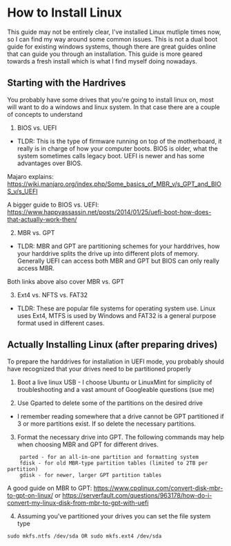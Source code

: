 # How to Install Linux 

This guide may not be entirely clear, I've installed Linux mutliple times now, so I can find my way around some common issues. This is not a dual boot guide for existing windows systems, though there are great guides online that can guide you through an installation. This guide is more geared towards a fresh install which is what I find myself doing nowadays. 

## Starting with the Hardrives 

You probably have some drives that you're going to install linux on, most will want to do a windows and linux system. In that case there are a couple of concepts to understand 

1) BIOS vs. UEFI 

- TLDR: This is the type of firmware running on top of the motherboard, it really is in charge of how your computer boots. BIOS is older, what the system sometimes calls legacy boot. UEFI is newer and has some advantages over BIOS.

Majaro explains: https://wiki.manjaro.org/index.php/Some_basics_of_MBR_v/s_GPT_and_BIOS_v/s_UEFI

A bigger guide to BIOS vs. UEFI: https://www.happyassassin.net/posts/2014/01/25/uefi-boot-how-does-that-actually-work-then/

2) MBR vs. GPT 

- TLDR: MBR and GPT are partitioning schemes for your harddrives, how your harddrive splits the drive up into different plots of memory. Generally UEFI can access both MBR and GPT but BIOS can only really access MBR.  

Both links above also cover MBR vs. GPT

3) Ext4 vs. NFTS vs. FAT32

- TLDR: These are popular file systems for operating system use. Linux uses Ext4, MTFS is used by Windows and FAT32 is a general purpose format used in different cases. 


## Actually Installing Linux (after preparing drives)

To prepare the harddrives for installation in UEFI mode, you probably should have recognized that your drives need to be partitioned properly

1) Boot a live linux USB - I choose Ubuntu or LinuxMint for simplicity of troubleshooting and a vast amount of Googleable questions (sue me)

2) Use Gparted to delete some of the partitions on the desired drive

  - I remember reading somewhere that a drive cannot be GPT partitioned if 3 or more partitions exist. If so delete the necessary partitions. 

3) Format the necessary drive into GPT. The following commands may help when choosing MBR and GPT for different drives. 

```
    parted - for an all-in-one partition and formatting system
    fdisk - for old MBR-type partition tables (limited to 2TB per partition)
    gdisk - for newer, larger GPT partition tables
```

A good guide on MBR to GPT: https://www.cpqlinux.com/convert-disk-mbr-to-gpt-on-linux/ or https://serverfault.com/questions/963178/how-do-i-convert-my-linux-disk-from-mbr-to-gpt-with-uefi

4) Assuming you've partitioned your drives you can set the file system type 

```
sudo mkfs.ntfs /dev/sda OR sudo mkfs.ext4 /dev/sda
```

